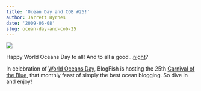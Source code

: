 ```yaml
---
title: 'Ocean Day and COB #25!'
author: Jarrett Byrnes
date: '2009-06-08'
slug: ocean-day-and-cob-25
---
```


![](http://www.imachordata.com/wp-content/uploads/2009/05/cblue.jpg)

Happy World Oceans Day to all!  And to all a good...[night](http://www.pbs.org/wgbh/nova/abyss/life/bestiary.html)?

In celebration of [World Oceans Day](http://www.theoceanproject.org/wod/), BlogFish is hosting the 25th [Carnival of the Blue](http://blogfishx.blogspot.com/2009/06/carnival-of-blue-25.html), that monthly feast of simply the best ocean blogging.  So dive in and enjoy!
